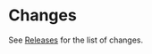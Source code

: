 # Changes
See [Releases](https://github.com/defineEditor/cla-mirror/releases) for the list of changes.
